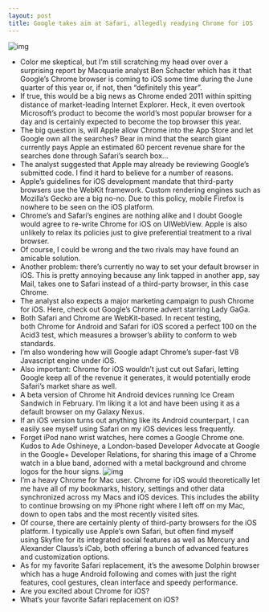 ```yaml
---
layout: post
title: Google takes aim at Safari, allegedly readying Chrome for iOS
---
```

![img](http://media.idownloadblog.com/wp-content/uploads/2012/05/Google-Chrome-logo-medium.png)
* Color me skeptical, but I’m still scratching my head over over a surprising report by Macquarie analyst Ben Schacter which has it that Google’s Chrome browser is coming to iOS some time during the June quarter of this year or, if not, then “definitely this year”.
* If true, this would be a big news as Chrome ended 2011 within spitting distance of market-leading Internet Explorer. Heck, it even overtook Microsoft’s product to become the world’s most popular browser for a day and is certainly expected to become the top browser this year.
* The big question is, will Apple allow Chrome into the App Store and let Google own all the searches? Bear in mind that the search giant currently pays Apple an estimated 60 percent revenue share for the searches done through Safari’s search box…
* The analyst suggested that Apple may already be reviewing Google’s submitted code. I find it hard to believe for a number of reasons.
* Apple’s guidelines for iOS development mandate that third-party browsers use the WebKit framework. Custom rendering engines such as Mozilla’s Gecko are a big no-no. Due to this policy, mobile Firefox is nowhere to be seen on the iOS platform.
* Chrome’s and Safari’s engines are nothing alike and I doubt Google would agree to re-write Chrome for iOS on UIWebView. Apple is also unlikely to relax its policies just to give preferential treatment to a rival browser.
* Of course, I could be wrong and the two rivals may have found an amicable solution.
* Another problem: there’s currently no way to set your default browser in iOS. This is pretty annoying because any link tapped in another app, say Mail, takes one to Safari instead of a third-party browser, in this case Chrome.
* The analyst also expects a major marketing campaign to push Chrome for iOS. Here, check out Google’s Chrome advert starring Lady GaGa.
* Both Safari and Chrome are WebKit-based. In recent testing, both Chrome for Android and Safari for iOS scored a perfect 100 on the Acid3 test, which measures a browser’s ability to conform to web standards.
* I’m also wondering how will Google adapt Chrome’s super-fast V8 Javascript engine under iOS.
* Also important: Chrome for iOS wouldn’t just cut out Safari, letting Google keep all of the revenue it generates, it would potentially erode Safari’s market share as well.
* A beta version of Chrome hit Android devices running Ice Cream Sandwich in February. I’m liking it a lot and have been using it as a default browser on my Galaxy Nexus.
* If an iOS version turns out anything like its Android counterpart, I can easily see myself using Safari on my iOS devices less frequently.
* Forget iPod nano wrist watches, here comes a Google Chrome one. Kudos to Ade Oshineye, a London-based Developer Advocate at Google in the Google+ Developer Relations, for sharing this image of a Chrome watch in a blue band, adorned with a metal background and chrome logos for the hour signs.
![img](http://media.idownloadblog.com/wp-content/uploads/2012/05/Google-Chrome-wrist-watch.jpg)
* I’m a heavy Chrome for Mac user. Chrome for iOS would theoretically let me have all of my bookmarks, history, settings and other data synchronized across my Macs and iOS devices. This includes the ability to continue browsing on my iPhone right where I left off on my Mac, down to open tabs and the most recently visited sites.
* Of course, there are certainly plenty of third-party browsers for the iOS platform. I typically use Apple’s own Safari, but often find myself using Skyfire for its integrated social features as well as Mercury and Alexander Clauss’s iCab, both offering a bunch of advanced features and customization options.
* As for my favorite Safari replacement, it’s the awesome Dolphin browser which has a huge Android following and comes with just the right features, cool gestures, clean interface and speedy performance.
* Are you excited about Chrome for iOS?
* What’s your favorite Safari replacement on iOS?

